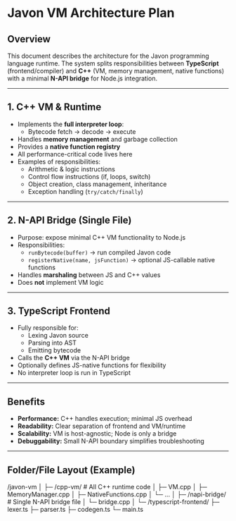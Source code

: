 # Javon VM Architecture Plan

## Overview
This document describes the architecture for the Javon programming language runtime. The system splits responsibilities between **TypeScript** (frontend/compiler) and **C++** (VM, memory management, native functions) with a minimal **N-API bridge** for Node.js integration.

---

## 1. C++ VM & Runtime
- Implements the **full interpreter loop**:
  - Bytecode fetch → decode → execute
- Handles **memory management** and garbage collection
- Provides a **native function registry**
- All performance-critical code lives here
- Examples of responsibilities:
  - Arithmetic & logic instructions
  - Control flow instructions (if, loops, switch)
  - Object creation, class management, inheritance
  - Exception handling (`try/catch/finally`)

---

## 2. N-API Bridge (Single File)
- Purpose: expose minimal C++ VM functionality to Node.js
- Responsibilities:
  - `runBytecode(buffer)` → run compiled Javon code
  - `registerNative(name, jsFunction)` → optional JS-callable native functions
- Handles **marshaling** between JS and C++ values
- Does **not** implement VM logic

---

## 3. TypeScript Frontend
- Fully responsible for:
  - Lexing Javon source
  - Parsing into AST
  - Emitting bytecode
- Calls the **C++ VM** via the N-API bridge
- Optionally defines JS-native functions for flexibility
- No interpreter loop is run in TypeScript

---

## Benefits
- **Performance:** C++ handles execution; minimal JS overhead
- **Readability:** Clear separation of frontend and VM/runtime
- **Scalability:** VM is host-agnostic; Node is only a bridge
- **Debuggability:** Small N-API boundary simplifies troubleshooting

---

## Folder/File Layout (Example)

/javon-vm
│
├─ /cpp-vm/ # All C++ runtime code
│ ├─ VM.cpp
│ ├─ MemoryManager.cpp
│ ├─ NativeFunctions.cpp
│ └─ ...
│
├─ /napi-bridge/ # Single N-API bridge file
│ └─ bridge.cpp
│
└─ /typescript-frontend/
├─ lexer.ts
├─ parser.ts
├─ codegen.ts
└─ main.ts